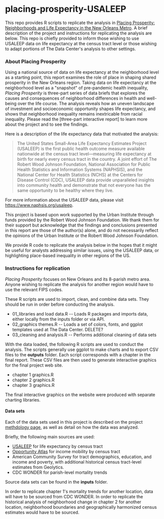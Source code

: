 # placing-prosperity-USALEEP

This repo provides R scripts to replicate the analysis in [Placing Prosperity: Neighborhoods and Life Expectancy in the New Orleans Metro](https://www.datacenterresearch.org/reports_analysis/placing-prosperity/). A brief description of the project and instructions for replicating the analysis are below. This repo is chiefly provided to inform those wishing to use USALEEP data on life expectancy at the census tract level or those wishing to adapt portions of The Data Center's analysis to other settings. 

### About Placing Prosperity

Using a national source of data on life expectancy at the neighborhood level as a starting point, this report examines the role of place in shaping shared prosperity in the New Orleans region. Taking data on life expectancy at the neighborhood level as a "snapshot" of pre-pandemic health inequality, *Placing Prosperity* is three-part series of data briefs that explores the causes and consequences of neighborhood differences in health and well-being over the life course. The analysis reveals how an uneven landscape of investment and socioeconomic opportunity shapes life expectancy, and shows that neighborhood inequality remains inextricable from racial inequality. Please read the [three-part interactive report] to learn more about the project and to see the findings.

Here is a description of the life expectancy data that motivated the analysis:
> The United States Small-Area Life Expectancy Estimates Project (USALEEP) is the first public health outcome measure available nationwide at the census tract level—measuring life expectancy at birth for nearly every census tract in the country. A joint effort of The Robert Wood Johnson Foundation, National Association for Public Health Statistics and Information Systems (NAPHSIS), and the National Center for Health Statistics (NCHS) at the Centers for Disease Control (CDC), USALEEP data provide unparalleled insights into
community health and demonstrate that not everyone has the same opportunity to be healthy where they live.

For more information about the USALEEP data, please visit https://www.naphsis.org/usaleep.

This project is based upon work supported by the Urban Institute through funds provided by the Robert Wood Johnson Foundation. We thank them for their support but acknowledge that the findings and conclusions presented in this report are those of the author(s) alone, and do not necessarily reflect the opinions of the Urban Institute or the Robert Wood Johnson Foundation.

We provide R code to replicate the analysis below in the hopes that it might be useful for analysts addressing similar issues, using the USALEEP data, or highlighting place-based inequality in other regions of the US. 

### Instructions for replication

*Placing Prosperity* focuses on New Orleans and its 8-parish metro area. Anyone wishing to replicate the analysis for another region would have to use the relevant FIPS codes. 

These R scripts are used to import, clean, and combine data sets. They should be run in order before conducting the analysis.

- 01_libraries and load data.R -- Loads R packages and imports data, either locally from the inputs folder or via API.
- 02_graphics themes.R -- Loads a set of colors, fonts, and ggplot templates used at The Data Center. DELETE?
- 03_cleaning and analysis.R -- Performs additional cleaning of data sets

With the data loaded, the following R scripts are used to conduct the analysis. The scripts generally use ggplot to make charts and to export CSV files to the **outputs** folder. Each script corresponds with a chapter in the final report. These CSV files are then used to generate interactive graphics for the final project web site. 

- chapter 1 graphics.R
- chapter 2 graphics.R
- chapter 3 graphics.R

The final interactive graphics on the website were produced with separate charting libraries.

#### Data sets

Each of the data sets used in this project is described on the project [methdology page](https://www.datacenterresearch.org/placing-prosperity/methodology.html), as well as detail on how the data was analyzed. 

Briefly, the following main sources are used:

- [USALEEP](https://www.cdc.gov/nchs/nvss/usaleep/usaleep.html) for life expectancy by census tract
- [Opportunity Atlas](https://opportunityinsights.org/data/?geographic_level=0&topic=0&paper_id=1652#resource-listing) for income mobility by census tract
- American Community Survey for tract demographics, education, and income and poverty, with additional historical census tract-level estimates from Geolytics.
- CDC WONDER for parish-level mortality trends

Source data sets can be found in the **inputs** folder.

In order to replicate chapter 1's mortality trends for another location, data will have to be sourced from CDC WONDER. In order to replicate the historical analysis of neighborhood change in chapter 2 for another location, neighborhood boundaries and geographically harmonized census estimates would have to be sourced.
